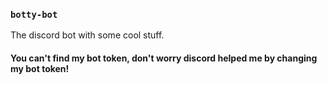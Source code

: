 ### `botty-bot`
The discord bot with some cool stuff.

#### You can't find my bot token, don't worry discord helped me by changing my bot token!
